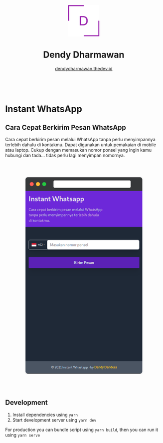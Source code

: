 <div align="center">
  <img alt="Logo" src="./readme-image/dendy logo.png" width="100" />
</div>
<h1 align="center">
  Dendy Dharmawan
</h1>
<p align="center">
  <a href="https://dendydharmawan.thedev.id/" target="_blank">dendydharmawan.thedev.id</a>
</p>

</br>
</br>
</br>

# Instant WhatsApp

## Cara Cepat Berkirim Pesan WhatsApp

Cara cepat berkirim pesan melalui WhatsApp tanpa perlu menyimpannya terlebih dahulu di kontakmu. Dapat digunakan untuk pemakaian di mobile atau laptop. Cukup dengan memasukan nomor ponsel yang ingin kamu hubungi dan tada... tidak perlu lagi menyimpan nomornya.

</br>
</br>
<p align="center">
  <img src="./readme-image/screely-1629170523385.png" alt="Instant WhatsApp - Cara cepat berkirim pesan WhatsApp">
</p>
</br>
</br>

## Development

1. Install dependencies using `yarn`
2. Start development server using `yarn dev`

For production you can bundle script using `yarn build`, then you can run it using `yarn serve`
